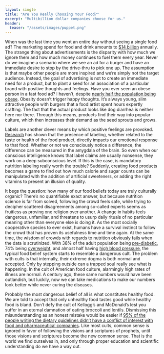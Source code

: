 ```yaml
---
layout: single
title: "Are You Really Choosing Your Food?"
excerpt: "Multibillion dollar companies choose for us."
header:
  teaser: "/assets/images/puppet.png"
---
```


When was the last time you went an entire day without seeing a single food ad? The marketing spend for food and drink amounts to [$14 billion](https://uconnruddcenter.org/research/food-marketing/) annually. The strange thing about advertisements is the disparity with how much we ignore them and how much money continues to fuel them every year. Never do we imagine a scenario where we see an ad for a burger and have an immediate desire to stop by the drive-thru to pick one up. The assumption is that maybe other people are more inspired and we’re simply not the target audience. Instead, the goal of advertising is not to create an immediate need for a product, but to plant a seed for an association of a particular brand with positive thoughts and feelings. Have you ever seen an obese person in a fast food ad? I haven’t, despite [nearly half the population being obese](https://www.ncbi.nlm.nih.gov/search/research-news/12328/). Obesity doesn’t trigger happy thoughts. It’s always young, slim attractive people with burgers that a food artist spent hours expertly crafting. The fact that the actual product looks like dog diarrhea is neither here nor there. Through this means, products find their way into popular culture, which then increases their demand as the seed sprouts and grows.

Labels are another clever means by which positive feelings are provoked. [Research](https://pubmed.ncbi.nlm.nih.gov/23428568/) has shown that the presence of labeling, whether related to the taste or health of the food product, directly impacts our emotional response to that food. Whether or not we consciously notice a difference, the difference can be measured in the amygdala of the brain. So even when our conscious intelligence knows that label claims are usually nonsense, they work on a deep subconscious level. If this is the case, is mandatory nutrition labeling really worth the trouble? Suddenly, creating food products becomes a game to find out how much calorie and sugar counts can be manipulated with the addition of artificial sweeteners, or adding the right vitamins to present an illusion of quality.

It begs the question: how many of our food beliefs today are truly culturally organic? There’s no quantifiable exact answer, but because nutrition science is far from solved, following the crowd feels safe, while trying to decipher scattered disagreements among so-called experts seems as fruitless as proving one religion over another. A change in habits feels dangerous, unfamiliar, and threatens to usurp daily rituals of no particular meaning other than everyone else is doing it. As the most socially cooperative species to ever exist, humans have a survival instinct to follow the crowd that has proven its usefulness time and time again. At the same time, the wisdom of crowds with regards to nutrition obviously fails when the data is scrutinized. With 38% of the adult population being [pre-diabetic](https://www.cdc.gov/diabetes/php/data-research/index.html), 74% being [overweight](https://www.ncbi.nlm.nih.gov/search/research-news/12328/), and almost half having [high blood pressure](https://www.cdc.gov/nchs/products/databriefs/db364.htm), the typical food belief system starts to resemble a dangerous cult. The problem with cults is that internally, their extreme dogma is both normal and accepted. Only by stepping outside can a trapped soul really see what is happening. In the cult of American food culture, alarmingly high rates of illness are normal. A century ago, these same numbers would have been outlandish, but luckily, now we can take medications to make our numbers look better while never curing the diseases.

Probably the most dangerous belief of all is what constitutes healthy food. We are told to accept that only unhealthy food tastes good while healthy food is bland. Don’t defy the cult of Kellogg’s and McDonald’s lest you suffer in an eternal damnation of eating broccoli and lentils. Dismissing this misunderstanding as an honest mistake would be easier if [95% of the people writing the dietary guidelines didn’t have a conflict of interest with food and pharmaceutical companies](https://pubmed.ncbi.nlm.nih.gov/35311630/). Like most cults, common sense is ignored in favor of following the visions and scriptures of prophets, until those visions and scriptures become the new common sense. That is the world we find ourselves in, and only through proper education and scientific understanding do we have a way out.
